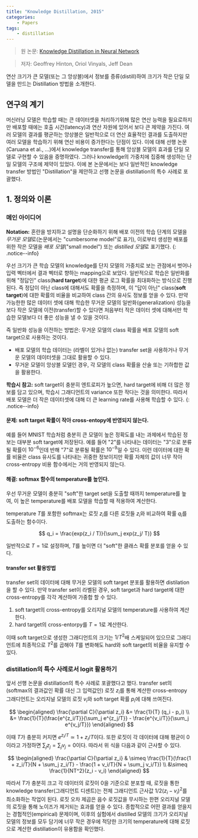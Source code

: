 ```yaml
---
title: "Knowledge Distillation, 2015"
categories:
    - Papers
tags:
    - distillation
---
```


> 원 논문: [Knowledge Distillation in Neural Network](https://arxiv.org/abs/1503.02531v1)

> 저자: Geoffrey Hinton, Oriol Vinyals, Jeff Dean

연산 크기가 큰 모델(또는 그 앙상블)에서 정보를 증류(distill)하여 크기가 작은 단일 모델을 만드는 Distillation 방법을 소개한다. 

## 연구의 계기

머신러닝 모델은 학습할 때는 큰 데이터셋을 처리하기위해 많은 연산 능력을 필요로하지만 배포할 때에는 호출 시간(latency)과 연산 자원에 있어서 보다 큰 제약을 가진다. 여러 모델의 결과를 평균하는 앙상블은 일반적으로 더 연산 효율적인 결과를 도출하지만 여러 모델을 학습하기 위해 연산 비용이 증가한다는 단점이 있다. 이에 대해 선행 논문(Caruana et al., ...)에서 knowledge transfer를 통해 앙상블 모델의 효과를 단일 모델로 구현할 수 있음을 증명하였다. 그러나 knowledge의 가중치에 집중해 생성하는 단일 모델의 구조에 제약이 있었다. 이에 본 논문에서는 보다 일반적인 knowledge transfer 방법인 "Distillation"을 제안하고 선행 논문을 distillation의 특수 사례로 포괄했다.


## 1. 정의와 이론

### 메인 아이디어

**Notation:** 혼란을 방지하고 설명을 단순화하기 위해 배포 이전의 학습 단계의 모델을 *무거운 모델*로(논문에서는 "cumbersome model"로 표기), 이로부터 생성한 배포를 위한 작은 모델을 *배포 모델*("small model") 또는 *distilled 모델*로 표기했다.
{: .notice--info}

우선 크기가 큰 학습 모델의 knowledge를 단지 모델의 가중치로 보는 관점에서 벗어나 입력 벡터에서 결과 벡터로 향하는 mapping으로 보았다. 일반적으로 학습은 일반화를 위해 "정답인" class(**hard target**)에 대한 평균 로그 확률을 최대화하는 방식으로 진행된다. 즉 정답이 아닌 class에 대해서도 확률을 측정하며, 이 "답이 아닌" class(**soft target**)에 대한 확률의 비율을 비교하여 class 간의 유사도 정보를 얻을 수 있다. 만약 가능한한 많은 데이터 셋에 대해 학습한 무거운 모델의 일반화(generalization) 성능을 보다 작은 모델에 이전(transfer)할 수 있다면 처음부터 작은 데이터 셋에 대해서만 학습한 모델보다 더 좋은 성능을 낼 수 있을 것이다.

즉 일반화 성능을 이전하는 방법은: 무거운 모델의 class 확률을 배포 모델의 soft target으로 사용하는 것이다.

- 배포 모델의 학습 데이터는 (라벨이 있거나 없는) transfer set을 사용하거나 무거운 모델의 데이터셋을  그대로 활용할 수 있다.
- 무거운 모델이 앙상블 모델인 경우, 각 모델의 class 확률을 산술 또는 기하합한 값을 활용한다.

**학습시 참고:** soft target이 충분히 엔트로피가 높으면, hard target에 비해 더 많은 정보를 담고 있으며, 학습시 그래디언트의 variance 또한 작다는 것을 의미한다. 따라서 배포 모델은 더 작은 데이터셋에 대해 더 큰 learning rate를 사용해 학습할 수 있다.
{: .notice--info}

#### 문제: soft target 확률이 작아 cross-entopy에 반영되지 않는다.
예를 들어 MNIST 학습처럼 충분히 큰 모델이 높은 정확도를 내는 과제에서 학습된 정보는 대부분 soft target에 저장된다. 예를 들어 "2"를 나타내는 데이터는 "3"으로 분류될 확률이 $10^{-6}$인데 반해 "7"로 분류될 확률은 $10^{-9}$일 수 있다. 이런 데이터에 대한 확률 비율은 class 유사도를 나타내는 귀중한 정보이지만 확률 자체의 값이 너무 작아 cross-entropy 비용 함수에서는 거의 반영되지 않는다.

#### 해결: softmax 함수의 temperature를 높인다.
우선 무거운 모델이 충분히 "soft"한 target set을 도출할 때까지 temperature를 높여, 이 높은 temperature를 배포 모델을 학습할 때 적용하여 계산한다.

temperature $T$를 포함한 softmax는 로짓 $z_i$를 다른 로짓들 ${z_i}$와 비교하여 확률 $q_i$를 도출하는 함수이다.

$$
q_i = \frac{exp(z_i / T)}{\sum_j exp(z_j/ T)}
$$

일반적으로 $T=1$로 설정하며, $T$를 높이면 더 "soft"한 클래스 확률 분포를 얻을 수 있다.

#### transfer set 활용방법
transfer set의 데이터에 대해 무거운 모델의 soft target 분포를 활용하면 distilation을 할 수 있다. 만약 transfer set이 라벨된 경우, soft target과 hard target에 대한 cross-entropy를 각각 계산하여 가중합 할 수 있다. 
1. soft target의 cross-entropy를 오리지널 모델의 temperature를 사용하여 계산한다.
2. hard target의 cross-entorpy를 $T=1$로 계산한다.

이때 soft target으로 생성한 그래디언트의 크기는 $1/T^2$배 스케일되어 있으므로 그래디언트에 최종적으로 $T^2$를 곱해야 $T$를 변화해도 hard와 soft target의 비율을 유지할 수 있다.

### distillation의 특수 사례로서 logit 활용하기

앞서 선행 논문을 distillation의 특수 사례로 포괄했다고 했다. transfer set의 (softmax의 결과값인 확률 대신 그 입력값인) 로짓 $z_i$를 통해 계산한 cross-entropy 그래디언트는 오리지널 모델의 로짓 $v_i$와 soft target 확률 $p_i$에 대해 쓰여진다.

$$
\begin{aligned}
    \frac{\partial C}{\partial z_i} &= \frac{1}{T} (q_i - p_i) \\
    &= \frac{1}{T}(\frac{e^{z_i/T}}{\sum_j e^{z_j/T}} - \frac{e^{v_i/T}}{\sum_j e^{v_j/T}})
\end{aligned}
$$

이때 $T$가 충분히 커지면 $e^{z_i/T} \simeq 1 + z_i/T$이다. 또한 로짓이 각 데이터에 대해 평균이 0이라고 가정하면 $\sum_j z_j = \sum_j v_j = 0$이다. 따라서 위 식을 다음과 같이 근사할 수 있다.

$$
\begin{aligned}
    \frac{\partial C}{\partial z_i} & \simeq \frac{1}{T}(\frac{1 + z_i/T}{N + \sum_j z_i/T} - \frac{1 + v_i/T}{N + \sum_j v_i/T}) \\
    &\simeq \frac{1}{NT^2}(z_i - v_i)
\end{aligned}
$$

따라서 $T$가 충분히 크고 각 데이터의 로짓이 0을 기준으로 분포할 때, 로짓을 통한 knowledge transfer(그래디언트 디센트)는 전체 그래디언트 근사값 $1/2(z_i - v_i)^2$를 최소화하는 작업이 된다. 로짓 오차 제곱은 음수 로짓값을 무시하는 한편 오리지널 모델의 로짓을 통해 노이즈가 제거되는 효과를 얻을 수 있다. 종합적으로 어떤 결과를 얻을지는 경험적인(empirical) 문제이며, 이후의 실험에서 distilled 모델의 크기가 오리지널 모델의 정보를 모두 담기에 너무 작은 경우에 적당한 크기의 temperature에 대해 로짓으로 계산한 distillation이 유용함을 확인했다.

